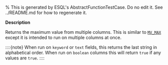 % This is generated by ESQL's AbstractFunctionTestCase. Do no edit it. See ../README.md for how to regenerate it.

**Description**

Returns the maximum value from multiple columns. This is similar to [`MV_MAX`](/reference/query-languages/esql/functions-operators/mv-functions.md#esql-mv_max) except it is intended to run on multiple columns at once.

::::{note}
When run on `keyword` or `text` fields, this returns the last string in alphabetical order. When run on `boolean` columns this will return `true` if any values are `true`.
::::


